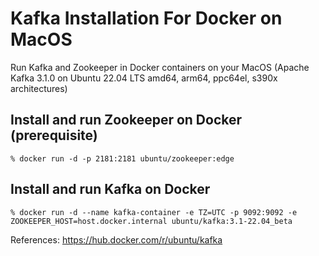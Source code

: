 # Kafka Installation For Docker on MacOS

Run Kafka and Zookeeper in Docker containers on your MacOS 
(Apache Kafka 3.1.0 on Ubuntu 22.04 LTS	amd64, arm64, ppc64el, s390x architectures)

## Install and run Zookeeper on Docker (prerequisite)

    % docker run -d -p 2181:2181 ubuntu/zookeeper:edge

## Install and run Kafka on Docker

    % docker run -d --name kafka-container -e TZ=UTC -p 9092:9092 -e ZOOKEEPER_HOST=host.docker.internal ubuntu/kafka:3.1-22.04_beta

References: 
    https://hub.docker.com/r/ubuntu/kafka
